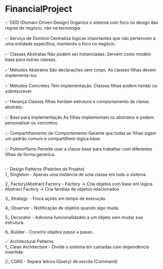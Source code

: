 # FinancialProject


✅ DDD (Domain-Driven Design)
Organiza o sistema com foco no design das regras de negócio, não na tecnologia.
<br />
<br />
✅ Serviço de Domínio
Centraliza lógicas importantes que não pertencem a uma entidade específica, mantendo o foco no negócio.
<br />
<br />
✅ Classes Abstratas
Não podem ser instanciadas. Servem como modelo base para outras classes.
<br />
<br />
✅ Métodos Abstratos
São declarações sem corpo. As classes filhas devem implementá-los.
<br />
<br />
✅ Métodos Concretos
Têm implementação. Classes filhas podem herdar ou sobrescrever.
<br />
<br />
✅ Herança
Classes filhas herdam estrutura e comportamento da classe abstrata.
<br />
<br />
✅ Base para Implementação
As filhas implementam os abstratos e podem personalizar os concretos.
<br />
<br />
✅ Compartilhamento de Comportamento
Garante que todas as filhas sigam um padrão comum e compartilhem lógica base.
<br />
<br />
✅ Polimorfismo
Permite usar a classe base para trabalhar com diferentes filhas de forma genérica.
<br />
<br />

✅ Design Patterns (Padrões de Projeto)
<br />
1_ Singleton - Apenas uma instância de uma classe em todo o sistema.

2_ Factory/Abstract Factory - 
Factory → Cria objetos com base em lógica
Abstract Factory → Cria famílias de objetos relacionados

3_ Strategy - Troca ações em tempo de execução.

4_ Observer - Notificação de objetos quando algo muda.

5_ Decorator - Adiciona funcionalidades a um objeto sem mudar sua estrutura.

6_ Builder - Constrói objetos passo a passo.

✅ Architectural Patterns
<br />
1_ Clean Architecture - Divide o sistema em camadas com dependência invertida:

2_ CQRS - Separa leitura (Query) de escrita (Command)

